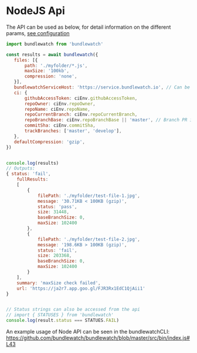 # NodeJS Api
The API can be used as below, for detail information on the different params, [see configuration](configuration/configuration.md)

```js
import bundlewatch from 'bundlewatch'

const results = await bundlewatch({
   files: [{
       path: './myfolder/*.js',
       maxSize: '100kb',
       compression: 'none',
   }],
   bundlewatchServiceHost: 'https://service.bundlewatch.io', // Can be a custom service
   ci: {
       githubAccessToken: ciEnv.githubAccessToken,
       repoOwner: ciEnv.repoOwner,
       repoName: ciEnv.repoName,
       repoCurrentBranch: ciEnv.repoCurrentBranch,
       repoBranchBase: ciEnv.repoBranchBase || 'master', // Branch PR is being merged into
       commitSha: ciEnv.commitSha,
       trackBranches: ['master', 'develop'],
   },
   defaultCompression: 'gzip',
})


console.log(results)
// Outputs:
{ status: 'fail',
    fullResults:
    [
        {
            filePath: './myfolder/test-file-1.jpg',
            message: '30.71KB < 100KB (gzip)',
            status: 'pass',
            size: 31448,
            baseBranchSize: 0,
            maxSize: 102400
        },
        {
            filePath: './myfolder/test-file-2.jpg',
            message: '198.6KB > 100KB (gzip)',
            status: 'fail',
            size: 203368,
            baseBranchSize: 0,
            maxSize: 102400
        }
    ],
    summary: 'maxSize check failed',
    url: 'https://ja2r7.app.goo.gl/FJR3Rx1EdC1QjAii1'
}


// Status strings can also be accessed from the api
// import { STATUSES } from 'bundlewatch'
console.log(result.status === STATUES.FAIL)

```

An example usage of Node API can be seen in the bundlewatchCLI: https://github.com/bundlewatch/bundlewatch/blob/master/src/bin/index.js#L43
